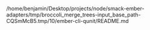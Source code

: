 /home/benjamin/Desktop/projects/node/smack-ember-adapters/tmp/broccoli_merge_trees-input_base_path-CQSmMcB5.tmp/10/ember-cli-qunit/README.md